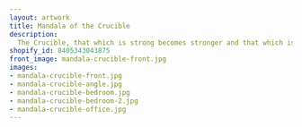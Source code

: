 ```yaml
---
layout: artwork
title: Mandala of the Crucible
description:
  The Crucible, that which is strong becomes stronger and that which is weak becomes dust.
shopify_id: 8405343043875
front_image: mandala-crucible-front.jpg
images:
- mandala-crucible-front.jpg
- mandala-crucible-angle.jpg
- mandala-crucible-bedroom.jpg
- mandala-crucible-bedroom-2.jpg
- mandala-crucible-office.jpg
---
```

